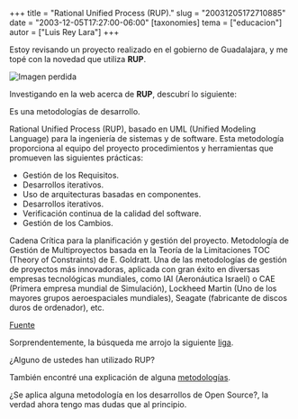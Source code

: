 +++
title = "Rational Unified Process (RUP)."
slug = "20031205172710885"
date = "2003-12-05T17:27:00-06:00"
[taxonomies]
tema = ["educacion"]
autor = ["Luis Rey Lara"]
+++

Estoy revisando un proyecto realizado en el gobierno de Guadalajara, y me topé
con la novedad que utiliza **RUP**.

![Imagen perdida](20031205172710885_1.jpg)

Investigando en la web acerca de **RUP**, descubrí lo siguiente:

<!-- more -->
Es una metodologías de desarrollo.

Rational Unified Process (RUP), basado en UML (Unified Modeling Language) para
la ingeniería de sistemas y de software. Esta metodología proporciona al equipo
del proyecto procedimientos y herramientas que promueven las siguientes
prácticas:

- Gestión de los Requisitos.
- Desarrollos iterativos.
- Uso de arquitecturas basadas en componentes.
- Desarrollos iterativos.
- Verificación continua de la calidad del software.
- Gestión de los Cambios.

Cadena Crítica para la planificación y gestión del proyecto. Metodología de
Gestión de Multiproyectos basada en la Teoría de la Limitaciones TOC (Theory of
Constraints) de E. Goldratt. Una de las metodologías de gestión de proyectos más
innovadoras, aplicada con gran éxito en diversas empresas tecnológicas
mundiales, como IAI (Aeronáutica Israelí) o CAE (Primera empresa mundial de
Simulación), Lockheed Martin (Uno de los mayores grupos aeroespaciales
mundiales), Seagate (fabricante de discos duros de ordenador), etc.

[Fuente](http://www.nexteleng.es/folletos/soluciones.asp)

Sorprendentemente, la búsqueda me arrojo la siguiente
[liga](http://glib.org.mx/article.php?story=20021030222953984#comments).

¿Alguno de ustedes han utilizado RUP?

También encontré una explicación de alguna
[metodologías](http://www.programacion.com/tutorial/nuevametodologia/5/).

¿Se aplica alguna metodología en los desarrollos de Open Source?, la verdad
ahora tengo mas dudas que al principio.

